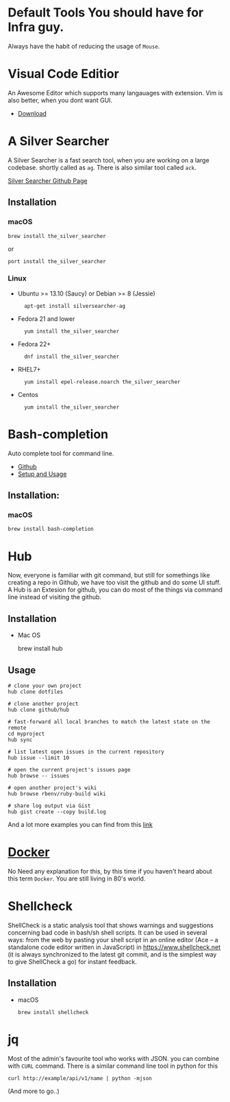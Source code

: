 # Default Tools You should have for Infra guy.

Always have the habit of reducing the usage of `Mouse`. 

# Visual Code Editior

An Awesome Editor which supports many langauages with extension. Vim is also better, when you dont want GUI.
- [Download](https://code.visualstudio.com/)

# A Silver Searcher

A Silver Searcher is a fast search tool, when you are working on a large codebase. shortly called as `ag`. There is also similar tool called `ack`.

[Silver Searcher Github Page](https://github.com/ggreer/the_silver_searcher)

## Installation

### macOS

    brew install the_silver_searcher

or

    port install the_silver_searcher
    
### Linux

* Ubuntu >= 13.10 (Saucy) or Debian >= 8 (Jessie)

        apt-get install silversearcher-ag
* Fedora 21 and lower

        yum install the_silver_searcher
* Fedora 22+

        dnf install the_silver_searcher
* RHEL7+

        yum install epel-release.noarch the_silver_searcher
* Centos

        yum install the_silver_searcher

# Bash-completion

Auto complete tool for command line. 

- [Github](https://github.com/scop/bash-completion)
- [Setup and Usage](https://sourabhbajaj.com/mac-setup/BashCompletion/)

## Installation:

### macOS

    brew install bash-completion
    
# Hub

Now, everyone is familiar with git command, but still for somethings like creating a repo in Github, we have too visit the github and do some UI stuff. A Hub is an 
Extesion for github, you can do most of the things via command line instead of visiting the github.

## Installation

* Mac OS
 
    brew install hub

## Usage
   
   ```
   # clone your own project
hub clone dotfiles

# clone another project
hub clone github/hub

# fast-forward all local branches to match the latest state on the remote
cd myproject
hub sync

# list latest open issues in the current repository
hub issue --limit 10

# open the current project's issues page
hub browse -- issues

# open another project's wiki
hub browse rbenv/ruby-build wiki

# share log output via Gist
hub gist create --copy build.log
```

And a lot more examples you can find from this [link](https://hub.github.com/)

# [Docker](https://github.com/DevOpsStuff/Containerization)

No Need any explanation for this, by this time if you haven't heard about this term `Docker`. You are still living in 80's world.

# Shellcheck

ShellCheck is a static analysis tool that shows warnings and suggestions concerning bad code in bash/sh shell scripts. 
It can be used in several ways: from the web by pasting your shell script in an online editor (Ace – a standalone code editor written in JavaScript) in https://www.shellcheck.net 
(it is always synchronized to the latest git commit, and is the simplest way to give ShellCheck a go) for instant feedback.

## Installation

* macOS

      brew install shellcheck

# jq

Most of the admin's favourite tool who works with JSON. you can combine with `CURL` command. There is a similar command line tool in python for this

`curl http://example/api/v1/name | python -mjson`

(And more to go..)

